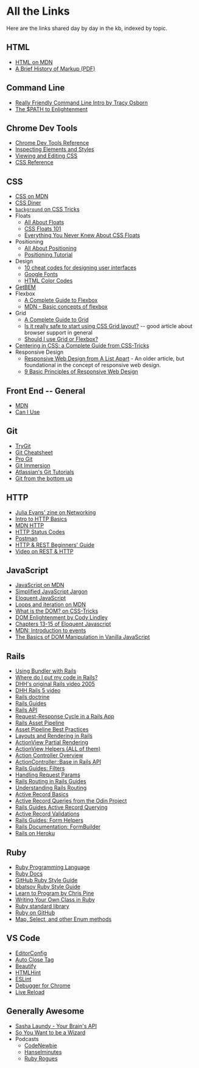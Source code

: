 # All the Links

Here are the links shared day by day in the kb, indexed by topic.

## HTML

* [HTML on MDN](https://developer.mozilla.org/en-US/docs/Web/HTML)
* [A Brief History of Markup (PDF)](a_brief_history_of_markup.pdf)

## Command Line

* [Really Friendly Command Line Intro by Tracy Osborn](https://hellowebbooks.com/learn-command-line/)
* [The $PATH to Enlightenment](http://alistapart.com/article/the-path-to-enlightenment)

## Chrome Dev Tools

* [Chrome Dev Tools Reference](https://developers.google.com/web/tools/chrome-devtools/)
* [Inspecting Elements and Styles](https://developers.google.com/web/tools/chrome-devtools/inspect-styles/)
* [Viewing and Editing CSS](https://developers.google.com/web/tools/chrome-devtools/css/)
* [CSS Reference](https://developers.google.com/web/tools/chrome-devtools/css/reference)

## CSS

* [CSS on MDN](https://developer.mozilla.org/en-US/docs/Web/CSS)
* [CSS Diner](https://flukeout.github.io/)
* [`background` on CSS Tricks](https://css-tricks.com/almanac/properties/b/background/)
* Floats
  * [All About Floats](https://css-tricks.com/all-about-floats/)
  * [CSS Floats 101](https://alistapart.com/article/css-floats-101)
  * [Everything You Never Knew About CSS Floats](https://designshack.net/articles/css/everything-you-never-knew-about-css-floats/)
* Positioning
  * [All About Positioning](https://css-tricks.com/absolute-relative-fixed-positioining-how-do-they-differ/)
  * [Positioning Tutorial](http://www.barelyfitz.com/screencast/html-training/css/positioning/)
* Design
  * [10 cheat codes for designing user interfaces](https://medium.com/sketch-app-sources/design-cheatsheet-274384775da9)
  * [Google Fonts](https://fonts.google.com/)
  * [HTML Color Codes](https://htmlcolorcodes.com/)
* [GetBEM](http://getbem.com/)
* Flexbox
  * [A Complete Guide to Flexbox](https://css-tricks.com/snippets/css/a-guide-to-flexbox/)
  * [MDN - Basic concepts of flexbox](https://developer.mozilla.org/en-US/docs/Web/CSS/CSS_Flexible_Box_Layout/Basic_Concepts_of_Flexbox)
* Grid
  * [A Complete Guide to Grid](https://css-tricks.com/snippets/css/complete-guide-grid/)
  * [Is it really safe to start using CSS Grid layout?](https://rachelandrew.co.uk/archives/2017/07/04/is-it-really-safe-to-start-using-css-grid-layout/) -- good article about browser support in general
  * [Should I use Grid or Flexbox?](https://rachelandrew.co.uk/archives/2016/03/30/should-i-use-grid-or-flexbox/)
* [Centering in CSS: a Complete Guide from CSS-Tricks](https://css-tricks.com/centering-css-complete-guide/)
* Responsive Design
  * [Responsive Web Design from A List Apart](https://alistapart.com/article/responsive-web-design) - An older article, but foundational in the concept of responsive web design.
  * [9 Basic Principles of Responsive Web Design](http://blog.froont.com/9-basic-principles-of-responsive-web-design/)

## Front End -- General

* [MDN](https://developer.mozilla.org/en-US/)
* [Can I Use](http://caniuse.com/)

## Git

* [TryGit](https://try.github.io)
* [Git Cheatsheet](http://ndpsoftware.com/git-cheatsheet.html)
* [Pro Git](http://git-scm.com/book/en/v2)
* [Git Immersion](http://gitimmersion.com/)
* [Atlassian's Git Tutorials](https://www.atlassian.com/git/tutorials)
* [Git from the bottom up](https://jwiegley.github.io/git-from-the-bottom-up/)

## HTTP

* [Julia Evans' zine on Networking](https://jvns.ca/networking-zine.pdf)
* [Intro to HTTP Basics](https://www.ntu.edu.sg/home/ehchua/programming/webprogramming/HTTP_Basics.html)
* [MDN HTTP](https://developer.mozilla.org/en-US/docs/Web/HTTP)
* [HTTP Status Codes](http://www.restapitutorial.com/httpstatuscodes.html)
* [Postman](https://www.getpostman.com/)
* [HTTP & REST Beginners' Guide](https://code.tutsplus.com/tutorials/a-beginners-guide-to-http-and-rest--net-16340)
* [Video on REST & HTTP](https://youtu.be/Q-BpqyOT3a8)

## JavaScript

* [JavaScript on MDN](https://developer.mozilla.org/en-US/docs/Web/JavaScript)
* [Simplified JavaScript Jargon](http://jargon.js.org/)
* [Eloquent JavaScript](https://eloquentjavascript.net/)
* [Loops and iteration on MDN](https://developer.mozilla.org/en-US/docs/Web/JavaScript/Guide/Loops_and_iteration)
* [What is the DOM? on CSS-Tricks](https://css-tricks.com/dom/)
* [DOM Enlightenment by Cody Lindley](http://www.domenlightenment.com/)
* [Chapters 13-15 of Eloquent Javascript](https://eloquentjavascript.net/)
* [MDN: Introduction to events](https://developer.mozilla.org/en-US/docs/Learn/JavaScript/Building_blocks/Events)
* [The Basics of DOM Manipulation in Vanilla JavaScript](https://www.sitepoint.com/dom-manipulation-vanilla-javascript-no-jquery/)

## Rails

-  [Using Bundler with Rails](https://bundler.io/v1.16/guides/rails.html)
- [Where do I put my code in Rails?](http://codefol.io/posts/where-do-i-put-my-code-in-rails-updated)
- [DHH's original Rails video 2005](https://www.youtube.com/watch?v=Gzj723LkRJY)
- [DHH Rails 5 video](https://youtu.be/OaDhY_y8WTo)
- [Rails doctrine](https://rubyonrails.org/doctrine/)
- [Rails Guides](http://guides.rubyonrails.org)
- [Rails API](http://api.rubyonrails.org/)
-  [Request-Response Cycle in a Rails App](http://tutorials.jumpstartlab.com/topics/routes/request_cycle.html)
- [Rails Asset Pipeline](http://guides.rubyonrails.org/asset_pipeline.html)
- [Asset Pipeline Best Practices](https://launchschool.com/blog/rails-asset-pipeline-best-practices)
- [Layouts and Rendering in Rails](http://guides.rubyonrails.org/layouts_and_rendering.html)
- [ActionView Partial Rendering](http://api.rubyonrails.org/classes/ActionView/PartialRenderer.html)
- [ActionView Helpers (ALL of them)](http://api.rubyonrails.org/classes/ActionView/Helpers.html)
- [Action Controller Overview](http://guides.rubyonrails.org/action_controller_overview.html)
- [ActionController::Base in Rails API](http://api.rubyonrails.org/classes/ActionController/Base.html)
- [Rails Guides: Filters](http://guides.rubyonrails.org/action_controller_overview.html#filters)
- [Handling Request Params](http://tutorials.jumpstartlab.com/topics/controllers/parameters.html)
- [Rails Routing in Rails Guides](http://guides.rubyonrails.org/routing.html)
- [Understanding Rails Routing](https://richonrails.com/articles/understanding-rails-routing)
- [Active Record Basics](http://edgeguides.rubyonrails.org/active_record_basics.html)
- [Active Record Queries from the Odin Project](https://www.theodinproject.com/courses/ruby-on-rails/lessons/active-record-queries)
- [Rails Guides Active Record Querying](http://guides.rubyonrails.org/active_record_querying.html)
- [Active Record Validations](http://guides.rubyonrails.org/active_record_validations.html)
- [Rails Guides: Form Helpers](http://guides.rubyonrails.org/form_helpers.html#binding-a-form-to-an-object)
- [Rails Documentation: FormBuilder](http://api.rubyonrails.org/v5.2/classes/ActionView/Helpers/FormBuilder.html)
- [Rails on Heroku](https://devcenter.heroku.com/articles/getting-started-with-rails5#local-workstation-setup)

## Ruby

- [Ruby Programming Language](https://www.ruby-lang.org/en/)
- [Ruby Docs](http://ruby-doc.org/core-2.5.0/)
- [GitHub Ruby Style Guide](https://github.com/github/rubocop-github/blob/master/STYLEGUIDE.md)
- [bbatsov Ruby Style Guide](https://github.com/bbatsov/ruby-style-guide#source-code-layout)
- [Learn to Program by Chris Pine](https://pine.fm/LearnToProgram/)
- [Writing Your Own Class in Ruby](http://rubylearning.com/satishtalim/writing_our_own_class_in_ruby.html)
- [Ruby standard library](http://ruby-doc.org/stdlib-2.5.0/)
- [Ruby on GitHub](https://github.com/topics/ruby)
- [Map, Select, and other Enum methods](http://www.eriktrautman.com/posts/ruby-explained-map-select-and-other-enumerable-methods)

## VS Code

* [EditorConfig](https://marketplace.visualstudio.com/items?itemName=EditorConfig.EditorConfig)
* [Auto Close Tag](https://marketplace.visualstudio.com/items?itemName=formulahendry.auto-close-tag)
* [Beautify](https://marketplace.visualstudio.com/items?itemName=HookyQR.beautify)
* [HTMLHint](https://marketplace.visualstudio.com/items?itemName=mkaufman.HTMLHint)
* [ESLint](https://marketplace.visualstudio.com/items?itemName=dbaeumer.vscode-eslint)
* [Debugger for Chrome](https://marketplace.visualstudio.com/items?itemName=msjsdiag.debugger-for-chrome)
* [Live Reload](https://marketplace.visualstudio.com/items?itemName=ritwickdey.LiveServer)


## Generally Awesome

* [Sasha Laundy - Your Brain's API](https://www.youtube.com/watch?v=hY14Er6JX2s)
* [So You Want to be a Wizard](https://jvns.ca/wizard-zine.pdf)
* Podcasts
  * [CodeNewbie](https://www.codenewbie.org/podcast)
  * [Hanselminutes](https://www.hanselminutes.com/)
  * [Ruby Rogues](https://devchat.tv/ruby-rogues)
